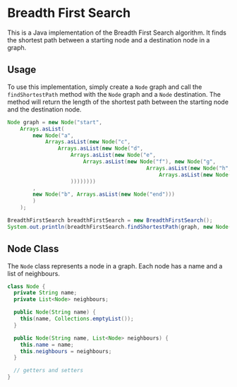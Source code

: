 # Breadth First Search

This is a Java implementation of the Breadth First Search algorithm. It finds the shortest path between a starting node and a destination node in a graph.

## Usage

To use this implementation, simply create a `Node` graph and call the `findShortestPath` method with the `Node` graph and a `Node` destination. The method will return the length of the shortest path between the starting node and the destination node. 

```java
Node graph = new Node("start",
    Arrays.asList(
        new Node("a",
            Arrays.asList(new Node("c",
                Arrays.asList(new Node("d", 
                    Arrays.asList(new Node("e", 
                        Arrays.asList(new Node("f"), new Node("g", 
                                            Arrays.asList(new Node("h", 
                                                Arrays.asList(new Node("end")))))
                    ))))))))
        ,
        new Node("b", Arrays.asList(new Node("end")))
        )
    );

BreadthFirstSearch breadthFirstSearch = new BreadthFirstSearch();
System.out.println(breadthFirstSearch.findShortestPath(graph, new Node("end"))); // 2
```

## Node Class

The `Node` class represents a node in a graph. Each node has a name and a list of neighbours. 

```java
class Node {
  private String name;
  private List<Node> neighbours;

  public Node(String name) {
    this(name, Collections.emptyList());
  }

  public Node(String name, List<Node> neighbours) {
    this.name = name;
    this.neighbours = neighbours;
  }

  // getters and setters
}
```
